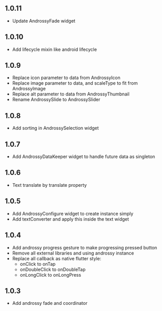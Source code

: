 ## 1.0.11

* Update AndrossyFade widget

## 1.0.10

* Add lifecycle mixin like android lifecycle

## 1.0.9

* Replace icon parameter to data from AndrossyIcon
* Replace image parameter to data, and scaleType to fit from AndrossyImage
* Replace alt parameter to data from AndrossyThumbnail
* Rename AndrossySlide to AndrossySlider

## 1.0.8

* Add sorting in AndrossySelection widget

## 1.0.7

* Add AndrossyDataKeeper widget to handle future data as singleton

## 1.0.6

* Text translate by translate property

## 1.0.5

* Add AndrossyConfigure widget to create instance simply
* Add textConverter and apply this inside the text widget

## 1.0.4

* Add androssy progress gesture to make progressing pressed button
* Remove all external libraries and using androssy instance
* Replace all callback as native flutter style:
    - onClick to onTap
    - onDoubleClick to onDoubleTap
    - onLongClick to onLongPress

## 1.0.3

* Add androssy fade and coordinator
